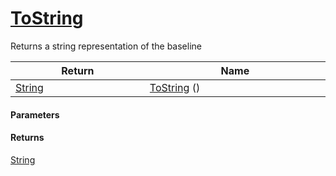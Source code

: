 # [ToString](./Baseline--ToString.md)

Returns a string representation of the baseline

| Return<div><a href="#"><img width=375></a></div> | Name<div><a href="#"><img width=525></a></div> | 
| --- | --- | 
| [String](https://docs.microsoft.com/en-us/dotnet/api/System.String) | [ToString](./Baseline--ToString.md) () | 


#### Parameters

#### Returns
[String](https://docs.microsoft.com/en-us/dotnet/api/System.String)<br>
